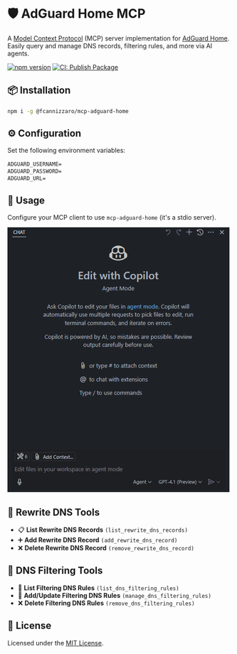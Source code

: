 # 🛡️ AdGuard Home MCP

A [Model Context Protocol](https://modelcontextprotocol.io/introduction) (MCP) server implementation for [AdGuard Home](https://adguard.com/en/adguard-home/overview.html).  
Easily query and manage DNS records, filtering rules, and more via AI agents.

[![npm version](https://badge.fury.io/js/@fcannizzaro%2Fmcp-adguard-home.svg)](https://www.npmjs.com/package/@fcannizzaro/mcp-adguard-home)
[![CI: Publish Package](https://github.com/fcannizzaro/mcp-adguard-home/actions/workflows/publish-package.yaml/badge.svg)](https://github.com/fcannizzaro/mcp-adguard-home/actions/workflows/publish-package.yaml)

## 📦 Installation

```bash
npm i -g @fcannizzaro/mcp-adguard-home
```

## ⚙️ Configuration

Set the following environment variables:

```dotenv
ADGUARD_USERNAME=
ADGUARD_PASSWORD=
ADGUARD_URL=
```

## 🚀 Usage

Configure your MCP client to use `mcp-adguard-home` (it's a stdio server).

![AdGuard Home](/.media/adguard-home.gif)

## 🧰 Rewrite DNS Tools

- 📋 **List Rewrite DNS Records** `(list_rewrite_dns_records)`
- ➕ **Add Rewrite DNS Record** `(add_rewrite_dns_record)`
- ❌ **Delete Rewrite DNS Record** `(remove_rewrite_dns_record)`

## 🔧 DNS Filtering Tools

- 📝 **List Filtering DNS Rules** `(list_dns_filtering_rules)`
- 🔧 **Add/Update Filtering DNS Rules** `(manage_dns_filtering_rules)`
- ❌ **Delete Filtering DNS Rules** `(remove_dns_filtering_rules)`

## 📄 License

Licensed under the [MIT License](LICENSE).
